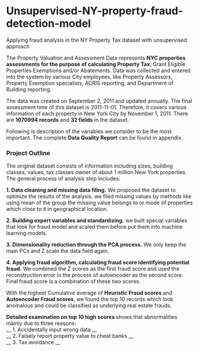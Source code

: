 # Unsupervised-NY-property-fraud-detection-model
Applying fraud analysis in the NY Property Tax dataset with unsupervised approach


The Property Valuation and Assessment Data represents __NYC properties assessments for the purpose of calculating Property Tax__, Grant Eligible Properties Exemptions and/or Abatements. Data was collected and entered into the system by various City employees, like Property Assessors, Property Exemption specialists, ACRIS reporting, and Department of Building reporting.  

The data was created on September 2, 2011 and updated annually. The final assessment time of this dataset is 2011-11-01. Therefore, it covers various information of each property in New York City by November 1, 2011. There are __1070994 records__ and __32 fields__ in the dataset.   

Following is description of the variables we consider to be the most important. The complete __Data Quality Report__ can be found in appendix.   


### __Project Outline__ 

The original dataset consists of information including sizes, building classes, values, tax classes owner of about 1 million New York properties. The general process of analysis step includes:  

__1.     Data cleaning and missing data filing.__ We proposed the dataset to optimize the results of the analysis. we filed missing values by methods like using mean of the group the missing value belongs to or mode of properties which close to it in geographical location.  

__2.     Building expert variables and standardizing.__ we built special variables that look for fraud model and scaled them before put them into machine learning models.    

__3.     Dimensionality reduction through the PCA process.__ We only keep the main PCs and Z scale the data field again. 

__4.     Applying fraud algorithm, calculating fraud score identifying potential fraud.__ We combined the Z scores as the first fraud score and used the reconstruction error in the process of autoencoder as the second score. Final fraud score is a combination of these two scores.     

With the highest Cumulative average of __Heuristic Fraud scores__ and __Autoencoder Fraud scores__, we found the top 10 records which look anomalous and could be classified as underlying real estate frauds.    

__Detailed examination on top 10 high scores__ shows that abnormalities mainly due to three reasons:    
__ 1.     Accidentally input wrong data __   
__ 2.     Falsely report property value to cheat banks  __  
__ 3.     Tax avoidance  __   

